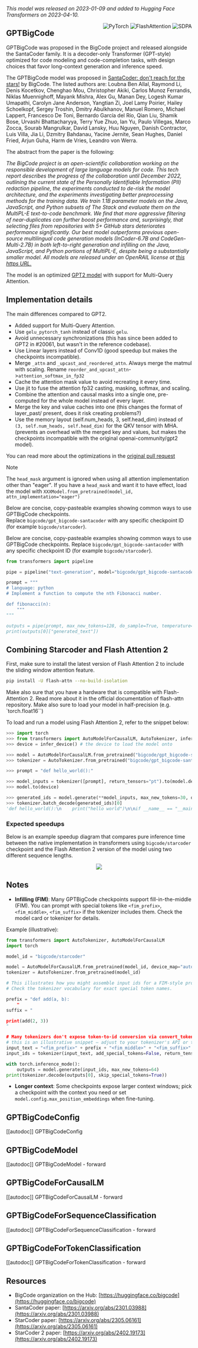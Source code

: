<!--Copyright 2023 The HuggingFace Team. All rights reserved.

Licensed under the Apache License, Version 2.0 (the "License"); you may not use this file except in compliance with
the License. You may obtain a copy of the License at

http://www.apache.org/licenses/LICENSE-2.0

Unless required by applicable law or agreed to in writing, software distributed under the License is distributed on
an "AS IS" BASIS, WITHOUT WARRANTIES OR CONDITIONS OF ANY KIND, either express or implied. See the License for the
specific language governing permissions and limitations under the License.

⚠️ Note that this file is in Markdown but contain specific syntax for our doc-builder (similar to MDX) that may not be
rendered properly in your Markdown viewer.

-->
*This model was released on 2023-01-09 and added to Hugging Face Transformers on 2023-04-10.*

<div style="float: right;">
    <div class="flex flex-wrap space-x-1">
        <img alt="PyTorch" src="https://img.shields.io/badge/PyTorch-DE3412?style=flat&logo=pytorch&logoColor=white">
        <img alt="FlashAttention" src="https://img.shields.io/badge/%E2%9A%A1%EF%B8%8E%20FlashAttention-eae0c8?style=flat">
        <img alt="SDPA" src="https://img.shields.io/badge/SDPA-DE3412?style=flat&logo=pytorch&logoColor=white">
    </div>
</div>

## GPTBigCode

GPTBigCode was proposed in the BigCode project and released alongside the SantaCoder family. It is a decoder-only Transformer (GPT-style) optimized for code modeling and code-completion tasks, with design choices that favor long-context generation and inference speed.

The GPTBigCode model was proposed in [SantaCoder: don't reach for the stars!](https://huggingface.co/papers/2301.03988) by BigCode. The listed authors are: Loubna Ben Allal, Raymond Li, Denis Kocetkov, Chenghao Mou, Christopher Akiki, Carlos Munoz Ferrandis, Niklas Muennighoff, Mayank Mishra, Alex Gu, Manan Dey, Logesh Kumar Umapathi, Carolyn Jane Anderson, Yangtian Zi, Joel Lamy Poirier, Hailey Schoelkopf, Sergey Troshin, Dmitry Abulkhanov, Manuel Romero, Michael Lappert, Francesco De Toni, Bernardo García del Río, Qian Liu, Shamik Bose, Urvashi Bhattacharyya, Terry Yue Zhuo, Ian Yu, Paulo Villegas, Marco Zocca, Sourab Mangrulkar, David Lansky, Huu Nguyen, Danish Contractor, Luis Villa, Jia Li, Dzmitry Bahdanau, Yacine Jernite, Sean Hughes, Daniel Fried, Arjun Guha, Harm de Vries, Leandro von Werra.

The abstract from the paper is the following:

*The BigCode project is an open-scientific collaboration working on the responsible development of large language models for code. This tech report describes the progress of the collaboration until December 2022, outlining the current state of the Personally Identifiable Information (PII) redaction pipeline, the experiments conducted to de-risk the model architecture, and the experiments investigating better preprocessing methods for the training data. We train 1.1B parameter models on the Java, JavaScript, and Python subsets of The Stack and evaluate them on the MultiPL-E text-to-code benchmark. We find that more aggressive filtering of near-duplicates can further boost performance and, surprisingly, that selecting files from repositories with 5+ GitHub stars deteriorates performance significantly. Our best model outperforms previous open-source multilingual code generation models (InCoder-6.7B and CodeGen-Multi-2.7B) in both left-to-right generation and infilling on the Java, JavaScript, and Python portions of MultiPL-E, despite being a substantially smaller model. All models are released under an OpenRAIL license at [this https URL.](https://huggingface.co/bigcode)*

The model is an optimized [GPT2 model](https://huggingface.co/docs/transformers/model_doc/gpt2) with support for Multi-Query Attention.

## Implementation details

The main differences compared to GPT2.
- Added support for Multi-Query Attention.
- Use `gelu_pytorch_tanh` instead of classic `gelu`.
- Avoid unnecessary synchronizations (this has since been added to GPT2 in #20061, but wasn't in the reference codebase).
- Use Linear layers instead of Conv1D (good speedup but makes the checkpoints incompatible).
- Merge `_attn` and `_upcast_and_reordered_attn`. Always merge the matmul with scaling. Rename `reorder_and_upcast_attn`->`attention_softmax_in_fp32`
- Cache the attention mask value to avoid recreating it every time.
- Use jit to fuse the attention fp32 casting, masking, softmax, and scaling.
- Combine the attention and causal masks into a single one, pre-computed for the whole model instead of every layer.
- Merge the key and value caches into one (this changes the format of layer_past/ present, does it risk creating problems?)
- Use the memory layout (self.num_heads, 3, self.head_dim) instead of `(3, self.num_heads, self.head_dim)` for the QKV tensor with MHA. (prevents an overhead with the merged key and values, but makes the checkpoints incompatible with the original openai-community/gpt2 model).


You can read more about the optimizations in the [original pull request](https://github.com/huggingface/transformers/pull/22575)

> [!NOTE]
> The `head_mask` argument is ignored when using all attention implementation other than "eager". If you have a `head_mask` and want it to have effect, load the model with `XXXModel.from_pretrained(model_id, attn_implementation="eager")`

Below are concise, copy-pasteable examples showing common ways to use GPTBigCode checkpoints.  
Replace `bigcode/gpt_bigcode-santacoder` with any specific checkpoint ID (for example `bigcode/starcoder`).

<hfoptions id="usage">

Below are concise, copy-pasteable examples showing common ways to use GPTBigCode checkpoints. Replace `bigcode/gpt_bigcode-santacoder` with any specific checkpoint ID (for example `bigcode/starcoder`).

<hfoption id="pipeline">

```python
from transformers import pipeline

pipe = pipeline("text-generation", model="bigcode/gpt_bigcode-santacoder")

prompt = """
# language: python
# Implement a function to compute the nth Fibonacci number.

def fibonacci(n):
    """
"""

outputs = pipe(prompt, max_new_tokens=128, do_sample=True, temperature=0.2)
print(outputs[0]["generated_text"])
```

</hfoption> <hfoption id="automodel">
## Combining Starcoder and Flash Attention 2

First, make sure to install the latest version of Flash Attention 2 to include the sliding window attention feature.

```bash
pip install -U flash-attn --no-build-isolation
```

Make also sure that you have a hardware that is compatible with Flash-Attention 2. Read more about it in the official documentation of flash-attn repository. Make also sure to load your model in half-precision (e.g. `torch.float16``)

To load and run a model using Flash Attention 2, refer to the snippet below:

```python
>>> import torch
>>> from transformers import AutoModelForCausalLM, AutoTokenizer, infer_device
>>> device = infer_device() # the device to load the model onto

>>> model = AutoModelForCausalLM.from_pretrained("bigcode/gpt_bigcode-santacoder", dtype=torch.float16, attn_implementation="flash_attention_2")
>>> tokenizer = AutoTokenizer.from_pretrained("bigcode/gpt_bigcode-santacoder")

>>> prompt = "def hello_world():"

>>> model_inputs = tokenizer([prompt], return_tensors="pt").to(model.device)
>>> model.to(device)

>>> generated_ids = model.generate(**model_inputs, max_new_tokens=30, do_sample=False)
>>> tokenizer.batch_decode(generated_ids)[0]
'def hello_world():\n    print("hello world")\n\nif __name__ == "__main__":\n    print("hello world")\n<|endoftext|>'
```

### Expected speedups

Below is an example speedup diagram that compares pure inference time between the native implementation in transformers using `bigcode/starcoder` checkpoint and the Flash Attention 2 version of the model using two different sequence lengths.

<div style="text-align: center">
<img src="https://huggingface.co/datasets/ybelkada/documentation-images/resolve/main/starcoder-speedup.png">
</div>

## Notes

* **Infilling (FIM)**: Many GPTBigCode checkpoints support fill-in-the-middle (FIM). You can prompt with special tokens like `<fim_prefix>`, `<fim_middle>`, `<fim_suffix>` if the tokenizer includes them. Check the model card or tokenizer for details.

Example (illustrative):

```python
from transformers import AutoTokenizer, AutoModelForCausalLM
import torch

model_id = "bigcode/starcoder"

model = AutoModelForCausalLM.from_pretrained(model_id, device_map="auto")
tokenizer = AutoTokenizer.from_pretrained(model_id)

# This illustrates how you might assemble input ids for a FIM-style prompt if the tokens exist.
# Check the tokenizer vocabulary for exact special token names.

prefix = "def add(a, b):
    "
suffix = "

print(add(2, 3))
"

# Many tokenizers don't expose token-to-id conversion via convert_tokens_to_ids for string lists directly;
# this is an illustrative snippet — adjust to your tokenizer's API or the specific checkpoint's docs.
input_text = "<fim_prefix>" + prefix + "<fim_middle>" + "<fim_suffix>" + suffix
input_ids = tokenizer(input_text, add_special_tokens=False, return_tensors="pt").input_ids.to(model.device)

with torch.inference_mode():
    outputs = model.generate(input_ids, max_new_tokens=64)
print(tokenizer.decode(outputs[0], skip_special_tokens=True))
```

* **Longer context**: Some checkpoints expose larger context windows; pick a checkpoint with the context you need or set `model.config.max_position_embeddings` when fine-tuning.

## GPTBigCodeConfig

\[\[autodoc]] GPTBigCodeConfig

## GPTBigCodeModel

\[\[autodoc]] GPTBigCodeModel
\- forward

## GPTBigCodeForCausalLM

\[\[autodoc]] GPTBigCodeForCausalLM
\- forward

## GPTBigCodeForSequenceClassification

\[\[autodoc]] GPTBigCodeForSequenceClassification
\- forward

## GPTBigCodeForTokenClassification

\[\[autodoc]] GPTBigCodeForTokenClassification
\- forward

## Resources

* BigCode organization on the Hub: [https://huggingface.co/bigcode](https://huggingface.co/bigcode)
* SantaCoder paper: [https://arxiv.org/abs/2301.03988](https://arxiv.org/abs/2301.03988)
* StarCoder paper: [https://arxiv.org/abs/2305.06161](https://arxiv.org/abs/2305.06161)
* StarCoder 2 paper: [https://arxiv.org/abs/2402.19173](https://arxiv.org/abs/2402.19173)
